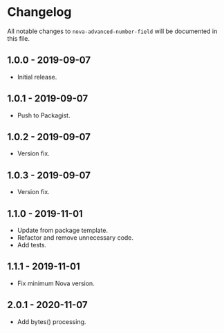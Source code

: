 # Changelog

All notable changes to `nova-advanced-number-field` will be documented in this file.

## 1.0.0 - 2019-09-07

- Initial release.

## 1.0.1 - 2019-09-07

- Push to Packagist.

## 1.0.2 - 2019-09-07

- Version fix.

## 1.0.3 - 2019-09-07

- Version fix.

## 1.1.0 - 2019-11-01

- Update from package template.
- Refactor and remove unnecessary code.
- Add tests.

## 1.1.1 - 2019-11-01

- Fix minimum Nova version.

## 2.0.1 - 2020-11-07

- Add bytes() processing.
